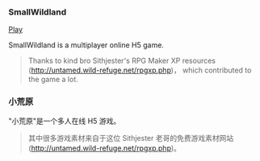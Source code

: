 ### SmallWildland 

[Play](http:miniprogram.wiki)

SmallWildland is a multiplayer online H5 game.

> Thanks to kind bro Sithjester's RPG Maker XP resources (http://untamed.wild-refuge.net/rpgxp.php)， which contributed to the game a lot.

### 小荒原 

"小荒原"是一个多人在线 H5 游戏。

> 其中很多游戏素材来自于这位 Sithjester 老哥的免费游戏素材网站 (http://untamed.wild-refuge.net/rpgxp.php)。
